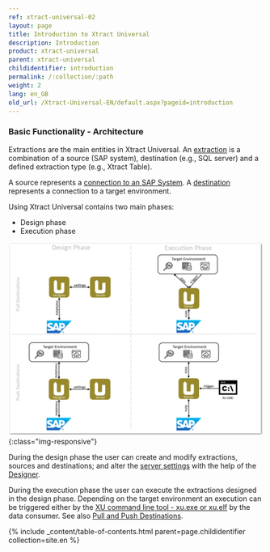```yaml
---
ref: xtract-universal-02
layout: page
title: Introduction to Xtract Universal
description: Introduction
product: xtract-universal
parent: xtract-universal
childidentifier: introduction
permalink: /:collection/:path
weight: 2
lang: en_GB
old_url: /Xtract-Universal-EN/default.aspx?pageid=introduction
---
```


### Basic Functionality - Architecture

Extractions are the main entities in Xtract Universal. An [extraction](./getting-started/define-a-table-extraction) is a combination of a source (SAP system), 
destination (e.g., SQL server) and a defined extraction type (e.g., Xtract Table). 


A source represents a [connection to an SAP System](./sap-connection). A [destination](../xu-destinations) represents a connection to a target environment.


Using Xtract Universal contains two main phases:
- Design phase
- Execution phase

![xu-arch-01](/img/content/xu/xu-arch-01.png){:class="img-responsive"}

During the design phase the user can create and modify extractions, sources and destinations; and alter the [server settings](../server/server-settings) with the help of the [Designer](../getting-started-xu/designer-overview). 

During the execution phase the user can execute the extractions designed in the design phase. Depending on the target environment an execution can be triggered either by the [XU command line tool - xu.exe or xu.elf](../advanced-techniques/scheduling_extraction) by the data consumer. See also [Pull and Push Destinations](../xu-destinations#pull-and-push-destinations). 

{% include _content/table-of-contents.html parent=page.childidentifier collection=site.en %}
